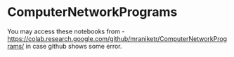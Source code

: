 # ComputerNetworkPrograms

You may access these notebooks from  - https://colab.research.google.com/github/mraniketr/ComputerNetworkPrograms/
in case github shows some error.

